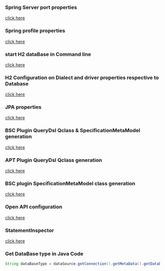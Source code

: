 ### Spring Server port properties
[click here](doc/Server_Port_Properties.md)

### Spring profile properties
[click here](doc/profile.md)

### start H2 dataBase in Command line
[click here](doc/H2_CommandLine.md)

### H2 Configuration on Dialect and driver properties respective to Database
[click here](doc/H2_Dialect_Properties.md)

### JPA properties
[click here](doc/JPA_Properties.md)

### BSC Plugin QueryDsl Qclass & SpecificationMetaModel generation
[click here](doc/BSC_Maven_Plugin.md)

### APT Plugin QueryDsl Qclass generation
[click here](doc/QueryDsl_Maven_Plugin.md)

### BSC plugin SpecificationMetaModel class generation
[click here](doc/Specification_Maven_plugin.md)

### Open API configuration
[click here](doc/OpenApi.md)

### StatementInspector
[click here](doc/StatementInspector.md)

### Get DataBase type in Java Code
```java
String dataBaseType = dataSource.getConnection().getMetaData().getDatabaseProductName()
```
